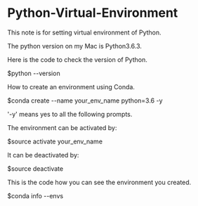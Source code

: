 # Python-Virtual-Environment

This note is for setting virtual environment of Python.


The python version on my Mac is Python3.6.3.

Here is the code to check the version of Python.

$python --version



How to create an environment using Conda.

$conda create --name your_env_name python=3.6 -y

'-y' means yes to all the following prompts.



The environment can be activated by:

$source activate your_env_name



It can be deactivated by:

$source deactivate



This is the code how you can see the environment you created.

$conda info --envs




